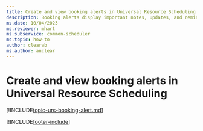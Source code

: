 ```yaml
---
title: Create and view booking alerts in Universal Resource Scheduling
description: Booking alerts display important notes, updates, and reminders on the schedule board. Create these alerts to ensure accurate and timely job completion.
ms.date: 10/04/2023
ms.reviewer: mhart
ms.subservice: common-scheduler
ms.topic: how-to
author: clearab 
ms.author: anclear
---
```


# Create and view booking alerts in Universal Resource Scheduling

[!INCLUDE[topic-urs-booking-alert.md](../shared/urs/booking-alert.md)]

[!INCLUDE[footer-include](../includes/footer-banner.md)]
